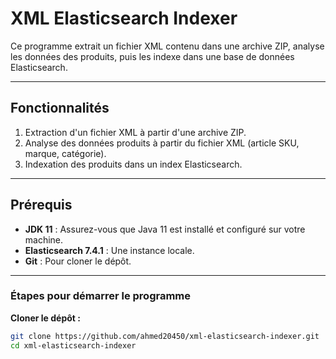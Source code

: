 # XML Elasticsearch Indexer

Ce programme extrait un fichier XML contenu dans une archive ZIP, analyse les données des produits, puis les indexe dans une base de données Elasticsearch.

---

## Fonctionnalités

1. Extraction d'un fichier XML à partir d'une archive ZIP.
2. Analyse des données produits à partir du fichier XML (article SKU, marque, catégorie).
3. Indexation des produits dans un index Elasticsearch.

---

## Prérequis

- **JDK 11** : Assurez-vous que Java 11 est installé et configuré sur votre machine.
- **Elasticsearch 7.4.1** : Une instance locale.
- **Git** : Pour cloner le dépôt.

---

### Étapes pour démarrer le programme

 **Cloner le dépôt :**
   ```bash
   git clone https://github.com/ahmed20450/xml-elasticsearch-indexer.git
   cd xml-elasticsearch-indexer
